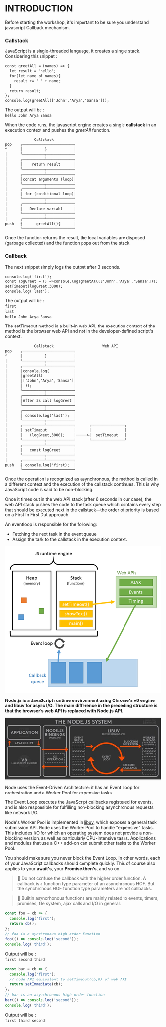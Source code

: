 # INTRODUCTION

Before starting the workshop, it's important to be sure you understand javascript Callback mechanism.

### Callstack

JavaScript is a single-threaded language, it creates a single stack.
Considering this snippet :

```JS
const greetAll = (names) => {
  let result = 'hello';
  for(let name of names){
    result += ' ' + name;
  }
  return result;
};
console.log(greetAll(['John','Arya','Sansa']));
```

The output will be : <br/>
`hello John Arya Sansa`

When the code runs, the javascript engine creates a single **callstack** in an execution context and pushes the _greetAll_ function.

```
             Callstack
pop    ┌───────────────────────┐
^      │          }            │
│      └──────────┬────────────┘
│      ┌──────────┴────────────┐
│      │    return result      │
│      └──────────┬────────────┘
│      ┌──────────┴────────────┐
│      │concat arguments (loop)│
│      └──────────┬────────────┘
│      ┌──────────┴────────────┐
│      │ for (conditional loop)│
│      └──────────┬────────────┘
│      ┌──────────┴────────────┐
│      │   Declare variabl     │
│      └──────────┬────────────┘
│      ┌──────────┴────────────┐
push   ┤      greetAll(){      │
       └───────────────────────┘
```

Once the function returns the result, the local variables are disposed (garbage
collected) and the function pops out from the stack

### Callback

The next snippet simply logs the output after 3 seconds.

```JS
console.log('first');
const logGreet = () =>console.log(greetAll(['John','Arya','Sansa']));
setTimeout(logGreet,3000);
console.log('last');
```

The output will be : <br/>
`first` <br/>
`last` <br/>
`hello John Arya Sansa`

The setTimeout method is a built-in web API, the execution context of the method is the browser web API and not in the developer-defined script's context.

```
             Callstack                      Web API
pop    ┌───────────────────────┐
^      │          }            │
│      └──────────┬────────────┘
│      ┌──────────┴────────────┐
│      │console.log(           │
│      │greetAll(              │
│      │['John','Arya','Sansa']│
│      │ ));                   │
│      └──────────┬────────────┘
│      ┌──────────┴────────────┐
│      │After 3s call logGreet │
│      └──────────┬────────────┘
│      ┌──────────┴────────────┐
│      │ console.log('last');  │
│      └──────────┬────────────┘
│      ┌──────────┴────────────┐      ┌───────────────┐
│      │ setTimeout            │      │               │
│      │   (logGreet,3000);    │─────>┤  setTimeout   │
│      └──────────┬────────────┘      └───────────────┘
│      ┌──────────┴────────────┐
│      │   const logGreet      │
│      └──────────┬────────────┘
│      ┌──────────┴────────────┐
push   ┤ console.log('first);  │
       └───────────────────────┘
```

Once the operation is recognized as asynchronous, the
method is called in a different context and the execution of the callstack continues. This is why JavaScript code is said to be non-blocking.

Once it times out in the web API stack (after 6 seconds in our case), the web API
stack pushes the code to the task queue which contains every step that should be executed next in the callstack—the order of priority is based on a First In First Out approach.

An eventloop is responsible for the following:

* Fetching the next task in the event queue
* Assign the task to the callstack in the execution context.

![js_runtime](./assets/js_runtime.png)

**Node.js is a JavaScript runtime environment using Chrome's v8 engine and libuv for async I/O. The main difference in the preceding structure is that the browser's web API is replaced with Node.js API.**

![node_rutime](./assets/node_runtime.jpg)

Node uses the Event-Driven Architecture: it has an Event Loop for orchestration and a Worker Pool for expensive tasks.

The Event Loop executes the JavaScript callbacks registered for events, and is also responsible for fulfilling non-blocking asynchronous requests like network I/O.

Node's Worker Pool is implemented in [libuv](http://docs.libuv.org/en/v1.x/), which exposes a general task submission API. Node uses the Worker Pool to handle "expensive" tasks. This includes I/O for which an operating system does not provide a non-blocking version, as well as particularly CPU-intensive tasks. Applications and modules that use a C++ add-on can submit other tasks to the Worker Pool.

You should make sure you never block the Event Loop. In other words, each of your JavaScript callbacks should complete quickly. This of course also applies to your **await's**, your **Promise.then's**, and so on.

> 📌 Do not confuse the callback with the higher order function. A callback is a function type parameter of an asynchronous HOF. But the synchronous HOF function type parameters are not callbacks.

> 📌 Builtin asyncrhonous functions are mainly related to events, timers, promises, file system, ajax calls and I/O in general.

```js
const foo = cb => {
  console.log('first');
  return cb();
};
// foo is a synchronous high order function
foo(() => console.log('second'));
console.log('third');
```

Output will be :<br/>
`first second third`

```js
const bar = cb => {
  console.log('first');
  // node API equivalent to setTimeout(cb,0) of web API
  return setImmediate(cb);
};
// bar is an asynchronous high order function
bar(() => console.log('second'));
console.log('third');
```

Output will be :<br/>
`first third second`
